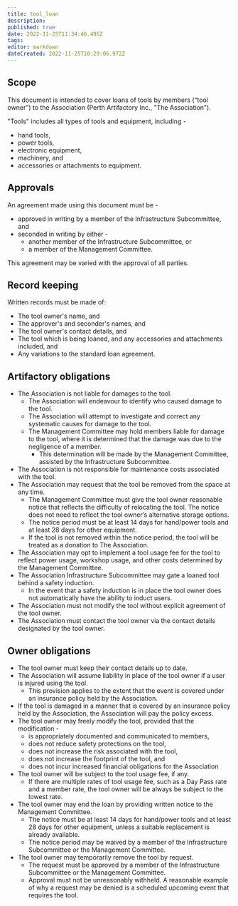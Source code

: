 ```yaml
---
title: tool_loan
description: 
published: true
date: 2022-11-25T11:34:46.495Z
tags: 
editor: markdown
dateCreated: 2022-11-25T10:29:06.972Z
---
```


## Scope

This document is intended to cover loans of tools by members (“tool owner”) to the Association (Perth Artifactory Inc., "The Association").

"Tools" includes all types of tools and equipment, including -

* hand tools,
* power tools,
* electronic equipment,
* machinery, and
* accessories or attachments to equipment.

## Approvals

An agreement made using this document must be -

* approved in writing by a member of the Infrastructure Subcommittee, and
* seconded in writing by either -
  * another member of the Infrastructure Subcommittee, or
  * a member of the Management Committee.

This agreement may be varied with the approval of all parties.

## Record keeping

Written records must be made of:

* The tool owner's name, and
* The approver's and seconder's names, and
* The tool owner's contact details, and
* The tool which is being loaned, and any accessories and attachments included, and
* Any variations to the standard loan agreement.

## Artifactory obligations

* The Association is not liable for damages to the tool. 
  * The Association will endeavour to identify who caused damage to the tool. 
  * The Association will attempt to investigate and correct any systematic causes for damage to the tool.
  * The Management Committee may hold members liable for damage to the tool, where it is determined that the damage was due to the negligence of a member.
    * This determination will be made by the Management Committee, assisted by the Infrastructure Subcommittee.
* The Association is not responsible for maintenance costs associated with the tool.
* The Association may request that the tool be removed from the space at any time.
  * The Management Committee must give the tool owner reasonable notice that reflects the difficulty of relocating the tool. The notice does not need to reflect the tool owner’s alternative storage options.
  * The notice period must be at least 14 days for hand/power tools and at least 28 days for other equipment.
  * If the tool is not removed within the notice period, the tool will be treated as a donation to The Association.
* The Association may opt to implement a tool usage fee for the tool to reflect power usage, workshop usage, and other costs determined by the Management Committee.
* The Association Infrastructure Subcommittee may gate a loaned tool behind a safety induction.
  * In the event that a safety induction is in place the tool owner does not automatically have the ability to induct users.
* The Association must not modify the tool without explicit agreement of the tool owner.
* The Association must contact the tool owner via the contact details designated by the tool owner.

## Owner obligations

* The tool owner must keep their contact details up to date.
* The Association will assume liability in place of the tool owner if a user is injured using the tool.
  * This provision applies to the extent that the event is covered under an insurance policy held by the Association.
* If the tool is damaged in a manner that is covered by an insurance policy held by the Association, the Association will pay the policy excess.
* The tool owner may freely modify the tool, provided that the modification -
  * is appropriately documented and communicated to members,
  * does not reduce safety protections on the tool,
  * does not increase the risk associated with the tool,
  * does not increase the footprint of the tool, and
  * does not incur increased financial obligations for the Association
* The tool owner will be subject to the tool usage fee, if any.
  * If there are multiple rates of tool usage fee, such as a Day Pass rate and a member rate, the tool owner will be always be subject to the lowest rate.
* The tool owner may end the loan by providing written notice to the Management Committee.
  * The notice must be at least 14 days for hand/power tools and at least 28 days for other equipment, unless a suitable replacement is already available.
  * The notice period may be waived by a member of the Infrastructure Subcommittee or the Management Committee.
* The tool owner may temporarily remove the tool by request.
  * The request must be approved by a member of the Infrastructure Subcommittee or the Management Committee.
  * Approval must not be unreasonably withheld. A reasonable example of why a request may be denied is a scheduled upcoming event that requires the tool.
